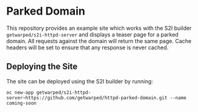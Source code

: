 # Parked Domain

This repository provides an example site which works with the S2I builder ``getwarped/s2i-httpd-server`` and displays a teaser page for a parked domain. All requests against the domain will return the same page. Cache headers will be set to ensure that any response is never cached.

## Deploying the Site

The site can be deployed using the S2I builder by running:

```
oc new-app getwarped/s2i-httpd-server~https://github.com/getwarped/httpd-parked-domain.git --name coming-soon
```